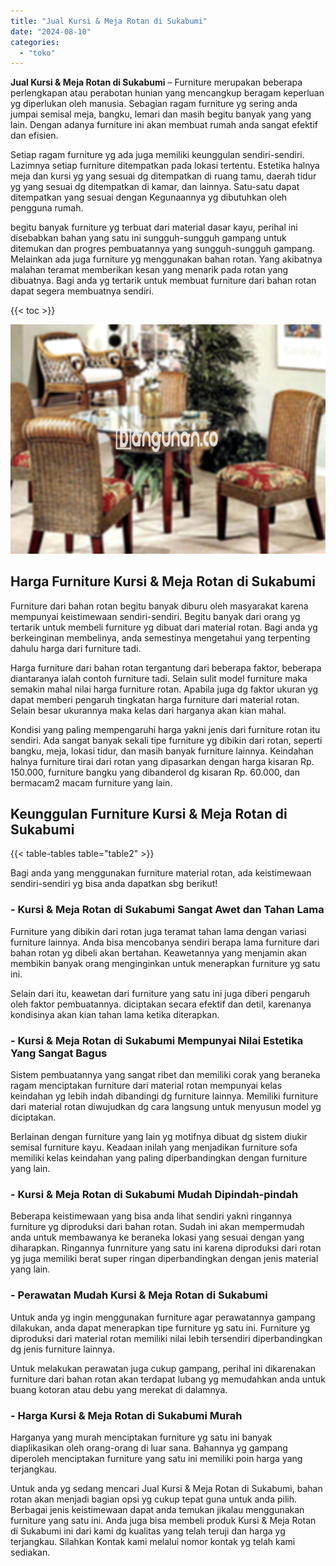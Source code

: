 ```yaml
---
title: "Jual Kursi & Meja Rotan di Sukabumi"
date: "2024-08-10"
categories: 
  - "toko"
---
```


**Jual Kursi & Meja Rotan di Sukabumi** – Furniture merupakan beberapa perlengkapan atau perabotan hunian yang mencangkup beragam keperluan yg diperlukan oleh manusia. Sebagian ragam furniture yg sering anda jumpai semisal meja, bangku, lemari dan masih begitu banyak yang yang lain. Dengan adanya furniture ini akan membuat rumah anda sangat efektif dan efisien.

Setiap ragam furniture yg ada juga memiliki keunggulan sendiri-sendiri. Lazimnya setiap furniture ditempatkan pada lokasi tertentu. Estetika halnya meja dan kursi yg yang sesuai dg ditempatkan di ruang tamu, daerah tidur yg yang sesuai dg ditempatkan di kamar, dan lainnya. Satu-satu dapat ditempatkan yang sesuai dengan Kegunaannya yg dibutuhkan oleh pengguna rumah.

begitu banyak furniture yg terbuat dari material dasar kayu, perihal ini disebabkan bahan yang satu ini sungguh-sungguh gampang untuk ditemukan dan progres pembuatannya yang sungguh-sungguh gampang. Melainkan ada juga furniture yg menggunakan bahan rotan. Yang akibatnya malahan teramat memberikan kesan yang menarik pada rotan yang dibuatnya. Bagi anda yg tertarik untuk membuat furniture dari bahan rotan dapat segera membuatnya sendiri.

{{< toc >}}

![Jual Kursi & Meja Rotan di Sukabumi](/images/kursi-meja-rotan-murah18.png)

## Harga Furniture Kursi & Meja Rotan di Sukabumi

Furniture dari bahan rotan begitu banyak diburu oleh masyarakat karena mempunyai keistimewaan sendiri-sendiri. Begitu banyak dari orang yg tertarik untuk membeli furniture yg dibuat dari material rotan. Bagi anda yg berkeinginan membelinya, anda semestinya mengetahui yang terpenting dahulu harga dari furniture tadi.

Harga furniture dari bahan rotan tergantung dari beberapa faktor, beberapa diantaranya ialah contoh furniture tadi. Selain sulit model furniture maka semakin mahal nilai harga furniture rotan. Apabila juga dg faktor ukuran yg dapat memberi pengaruh tingkatan harga furniture dari material rotan. Selain besar ukurannya maka kelas dari harganya akan kian mahal.

Kondisi yang paling mempengaruhi harga yakni jenis dari furniture rotan itu sendiri. Ada sangat banyak sekali tipe furniture yg dibikin dari rotan, seperti bangku, meja, lokasi tidur, dan masih banyak furniture lainnya. Keindahan halnya furniture tirai dari rotan yang dipasarkan dengan harga kisaran Rp. 150.000, furniture bangku yang dibanderol dg kisaran Rp. 60.000, dan bermacam2 macam furniture yang lain.

## Keunggulan Furniture Kursi & Meja Rotan di Sukabumi

{{< table-tables table="table2" >}}

Bagi anda yang menggunakan furniture material rotan, ada keistimewaan sendiri-sendiri yg bisa anda dapatkan sbg berikut!

### \- Kursi & Meja Rotan di Sukabumi Sangat Awet dan Tahan Lama

Furniture yang dibikin dari rotan juga teramat tahan lama dengan variasi furniture lainnya. Anda bisa mencobanya sendiri berapa lama furniture dari bahan rotan yg dibeli akan bertahan. Keawetannya yang menjamin akan membikin banyak orang menginginkan untuk menerapkan furniture yg satu ini.

Selain dari itu, keawetan dari furniture yang satu ini juga diberi pengaruh oleh faktor pembuatannya. diciptakan secara efektif dan detil, karenanya kondisinya akan kian tahan lama ketika diterapkan.

### \- Kursi & Meja Rotan di Sukabumi Mempunyai Nilai Estetika Yang Sangat Bagus

Sistem pembuatannya yang sangat ribet dan memiliki corak yang beraneka ragam menciptakan furniture dari material rotan mempunyai kelas keindahan yg lebih indah dibandingi dg furniture lainnya. Memiliki furniture dari material rotan diwujudkan dg cara langsung untuk menyusun model yg diciptakan.

Berlainan dengan furniture yang lain yg motifnya dibuat dg sistem diukir semisal furniture kayu. Keadaan inilah yang menjadikan furniture sofa memiliki kelas keindahan yang paling diperbandingkan dengan furniture yang lain.

### \- Kursi & Meja Rotan di Sukabumi Mudah Dipindah-pindah

Beberapa keistimewaan yang bisa anda lihat sendiri yakni ringannya furniture yg diproduksi dari bahan rotan. Sudah ini akan mempermudah anda untuk membawanya ke beraneka lokasi yang sesuai dengan yang diharapkan. Ringannya funrniture yang satu ini karena diproduksi dari rotan yg juga memiliki berat super ringan diperbandingkan dengan jenis material yang lain.

### \- Perawatan Mudah Kursi & Meja Rotan di Sukabumi

Untuk anda yg ingin menggunakan furniture agar perawatannya gampang dilakukan, anda dapat menerapkan tipe furniture yg satu ini. Furniture yg diproduksi dari material rotan memiliki nilai lebih tersendiri diperbandingkan dg jenis furniture lainnya.

Untuk melakukan perawatan juga cukup gampang, perihal ini dikarenakan furniture dari bahan rotan akan terdapat lubang yg memudahkan anda untuk buang kotoran atau debu yang merekat di dalamnya.

### \- Harga Kursi & Meja Rotan di Sukabumi Murah

Harganya yang murah menciptakan furniture yg satu ini banyak diaplikasikan oleh orang-orang di luar sana. Bahannya yg gampang diperoleh menciptakan furniture yang satu ini memiliki poin harga yang terjangkau.

Untuk anda yg sedang mencari Jual Kursi & Meja Rotan di Sukabumi, bahan rotan akan menjadi bagian opsi yg cukup tepat guna untuk anda pilih. Berbagai jenis keistimewaan dapat anda temukan jikalau menggunakan furniture yang satu ini. Anda juga bisa membeli produk Kursi & Meja Rotan di Sukabumi ini dari kami dg kualitas yang telah teruji dan harga yg terjangkau. Silahkan Kontak kami melalui nomor kontak yg telah kami sediakan.
